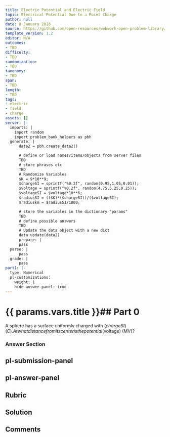 ```yaml
---
title: Electric Potential and Electric Field
topic: Electrical Potential Due to a Point Charge
author: null
date: 8 January 2018
source: https://github.com/open-resources/webwork-open-problem-library/tree/master/Contrib/BrockPhysics/College_Physics_Urone/19.Electric_Potential_and_Electric_Field/19-03.Electrical_Potential_Due_to_a_Point_Charge/NU_U17_19_03_003.pg
template_version: 1.2
editor: N/A
outcomes:
- TBD
difficulty:
- TBD
randomization:
- TBD
taxonomy:
- TBD
span:
- TBD
length:
- TBD
tags:
- electric
- field
- charge
assets: []
server: |-
  imports: |
    import random
    import problem_bank_helpers as pbh
  generate: |
      data2 = pbh.create_data2()

      # define or load names/items/objects from server files
      TBD
      # store phrases etc
      TBD
      # Randomize Variables
      $K = 9*10**9;
      $chargeSI = sprintf("%0.2f", random(0.95,1.05,0.01));
      $voltage = sprintf("%0.2f", random(4.75,5.25,0.25));
      $voltageSI = $voltage*10**6;
      $radiusSI = (($K)*($chargeSI))/($voltageSI);
      $radiuskm = $radiusSI/1000;

      # store the variables in the dictionary "params"
      TBD
      # define possible answers
      TBD
      # Update the data object with a new dict
      data.update(data2)
      prepare: |
      pass
  parse: |
      pass
  grade: |
      pass
part1: |-
  type: Numerical
  pl-customizations:
    weight: 1
    hide-answer-panel: true
---
```


# {{ params.vars.title }}## Part 0 
A sphere has a surface uniformly charged with ($chargeSI) (C). At what distance from its center is the potential ($voltage) (MV)? 


### Answer Section 


## pl-submission-panel 


## pl-answer-panel 


## Rubric 


## Solution 


## Comments 


